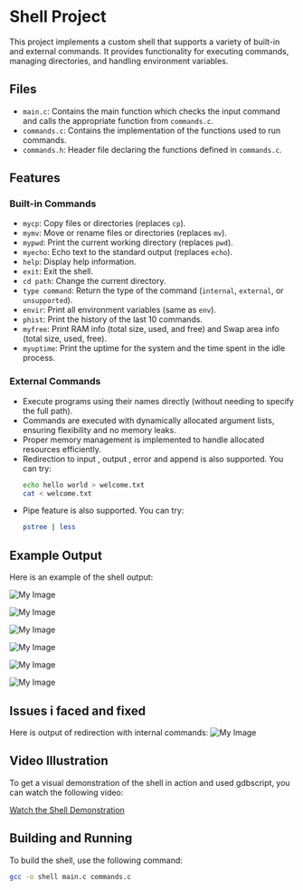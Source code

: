 # Shell Project

This project implements a custom shell that supports a variety of built-in and external commands. It provides functionality for executing commands, managing directories, and handling environment variables.

## Files

- `main.c`: Contains the main function which checks the input command and calls the appropriate function from `commands.c`.
- `commands.c`: Contains the implementation of the functions used to run commands.
- `commands.h`: Header file declaring the functions defined in `commands.c`.

## Features

### Built-in Commands

- `mycp`: Copy files or directories (replaces `cp`).
- `mymv`: Move or rename files or directories (replaces `mv`).
- `mypwd`: Print the current working directory (replaces `pwd`).
- `myecho`: Echo text to the standard output (replaces `echo`).
- `help`: Display help information.
- `exit`: Exit the shell.
- `cd path`: Change the current directory.
- `type command`: Return the type of the command (`internal`, `external`, or `unsupported`).
- `envir`: Print all environment variables (same as `env`).
- `phist`: Print the history of the last 10 commands.
- `myfree`: Print RAM info (total size, used, and free) and Swap area info (total size, used, free).
- `myuptime`: Print the uptime for the system and the time spent in the idle process.

### External Commands

- Execute programs using their names directly (without needing to specify the full path).
- Commands are executed with dynamically allocated argument lists, ensuring flexibility and no memory leaks.
- Proper memory management is implemented to handle allocated resources efficiently.
- Redirection to input , output , error and append is also supported. You can try:
    ```sh
  echo hello world > welcome.txt
    cat < welcome.txt
- Pipe feature is also supported. You can try:
  ```sh
  pstree | less
  
## Example Output

Here is an example of the shell output:


![My Image](out2.png)

![My Image](out1.png)

![My Image](cd.png)

![My Image](echo.png)

![My Image](nada.png)

![My Image](sama.png)

## Issues i faced and fixed 

Here is output of redirection with internal commands:
![My Image](internal.png)

## Video Illustration

To get a visual demonstration of the shell in action and used gdbscript, you can watch the following video:

[Watch the Shell Demonstration](https://drive.google.com/file/d/1D2u0lb4sz1OLAr5F_jVc0alyda5k24-t/view?usp=sharing)


## Building and Running

To build the shell, use the following command:

```sh
gcc -o shell main.c commands.c
  
